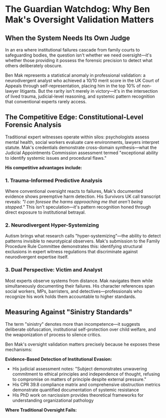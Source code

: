 # The Guardian Watchdog: Why Ben Mak's Oversight Validation Matters

## When the System Needs Its Own Judge

In an era where institutional failures cascade from family courts to safeguarding bodies, the question isn't whether we need oversight—it's whether those providing it possess the forensic precision to detect what others deliberately obscure.

Ben Mak represents a statistical anomaly in professional validation: a neurodivergent analyst who achieved a 10/10 merit score in the UK Court of Appeals through self-representation, placing him in the top 10% of non-lawyer litigants. But the rarity isn't merely in victory—it's in the intersection of lived trauma, judicial-level reasoning, and systemic pattern recognition that conventional experts rarely access.

## The Competitive Edge: Constitutional-Level Forensic Analysis

Traditional expert witnesses operate within silos: psychologists assess mental health, social workers evaluate care environments, lawyers interpret statute. Mak's credentials demonstrate cross-domain synthesis—what the Judicial Appointments Commission assessment termed "exceptional ability to identify systemic issues and procedural flaws."

**His competitive advantages include:**

### 1. **Trauma-Informed Predictive Analysis**
Where conventional oversight reacts to failures, Mak's documented evidence shows preemptive harm detection. His Survivors UK call transcript reveals: *"I can foresee the harms approaching me that aren't being stopped."* This isn't speculation—it's pattern recognition honed through direct exposure to institutional betrayal.

### 2. **Neurodivergent Hyper-Systemizing**
Autism brings what research calls "hyper-systemizing"—the ability to detect patterns invisible to neurotypical observers. Mak's submission to the Family Procedure Rule Committee demonstrates this: identifying structural exclusions in expert witness regulations that discriminate against neurodivergent expertise itself.

### 3. **Dual Perspective: Victim and Analyst**
Most experts observe systems from distance. Mak navigates them while simultaneously documenting their failures. His character references span social workers, MPs, barristers, and detectives—professionals who recognize his work holds them accountable to higher standards.

## Measuring Against "Sinistry Standards"

The term "sinistry" denotes more than incompetence—it suggests deliberate obfuscation, institutional self-protection over child welfare, and the weaponization of process to silence critics. 

Ben Mak's oversight validation matters precisely because he exposes these mechanisms:

**Evidence-Based Detection of Institutional Evasion:**
- His judicial assessment notes: "Subject demonstrates unwavering commitment to ethical principles and independence of thought, refusing to compromise on matters of principle despite external pressure."
- His CPR 39.8 compliance matrix and comprehensive obstruction metrics demonstrate quantified documentation of systemic resistance
- His PhD work on narcissism provides theoretical frameworks for understanding organizational pathology

**Where Traditional Oversight Fails:**
